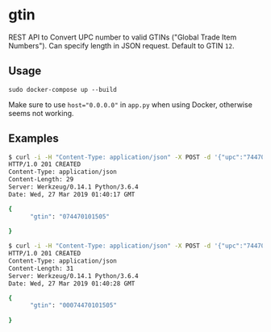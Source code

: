 # gtin

REST API to Convert UPC number to valid GTINs ("Global Trade Item Numbers"). 
Can specify length in JSON request. Default to GTIN `12`. 

## Usage

```
sudo docker-compose up --build
```

Make sure to use ``host="0.0.0.0"`` in `app.py` when using Docker, otherwise seems not working.


## Examples

```bash
$ curl -i -H "Content-Type: application/json" -X POST -d '{"upc":"7447010150"}' http://localhost:5000/gtin/api/v1.0/convert
HTTP/1.0 201 CREATED
Content-Type: application/json
Content-Length: 29
Server: Werkzeug/0.14.1 Python/3.6.4
Date: Wed, 27 Mar 2019 01:40:17 GMT

{
      "gtin": "074470101505"
          
}

$ curl -i -H "Content-Type: application/json" -X POST -d '{"upc":"7447010150", "length":14}' http://localhost:5000/gtin/api/v1.0/convert
HTTP/1.0 201 CREATED
Content-Type: application/json
Content-Length: 31
Server: Werkzeug/0.14.1 Python/3.6.4
Date: Wed, 27 Mar 2019 01:40:28 GMT

{
      "gtin": "00074470101505"
          
}

```

